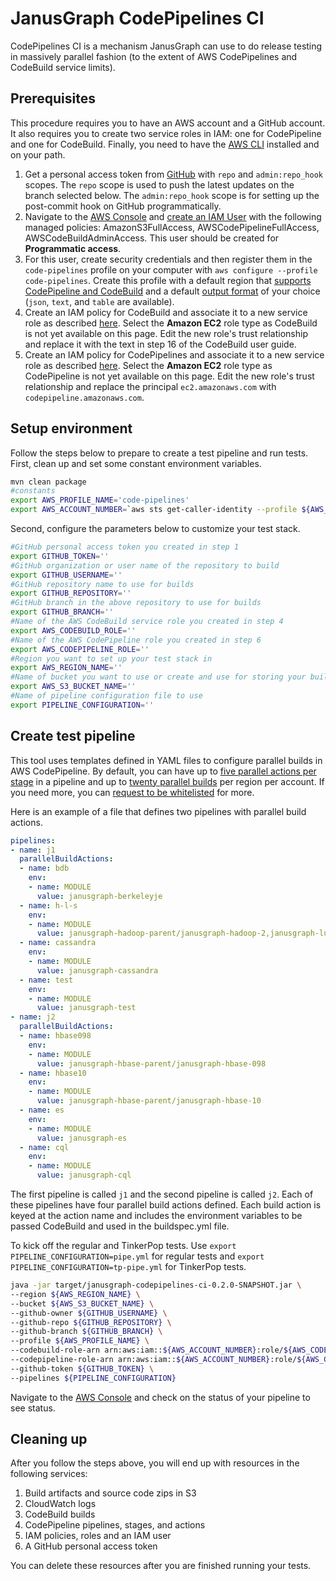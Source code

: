 # JanusGraph CodePipelines CI
CodePipelines CI is a mechanism JanusGraph can use to do release testing in massively
parallel fashion (to the extent of AWS CodePipelines and CodeBuild service limits).

## Prerequisites
This procedure requires you to have an AWS account and a GitHub account.
It also requires you to create two service roles in IAM: one for CodePipeline and
one for CodeBuild. Finally, you need to have the [AWS CLI](https://aws.amazon.com/cli/) installed and on your path.

1. Get a personal access token from [GitHub](https://github.com/settings/tokens) with `repo` and `admin:repo_hook` scopes.
The `repo` scope is used to push the latest updates on the branch selected below. The `admin:repo_hook` scope is for
setting up the post-commit hook on GitHub programmatically.
2. Navigate to the [AWS Console](https://console.aws.amazon.com) and
[create an IAM User](http://docs.aws.amazon.com/IAM/latest/UserGuide/id_users_create.html) with the following managed
policies: AmazonS3FullAccess, AWSCodePipelineFullAccess, AWSCodeBuildAdminAccess. This user should be created for
__Programmatic access__.
3. For this user, create security credentials and then register them in the `code-pipelines` profile on your computer
with `aws configure --profile code-pipelines`. Create this profile with a default region that
[supports CodePipeline and CodeBuild](https://aws.amazon.com/about-aws/global-infrastructure/regional-product-services/)
and a default [output format](http://docs.aws.amazon.com/cli/latest/userguide/controlling-output.html#controlling-output-format)
of your choice (`json`, `text`, and `table` are available).
4. Create an IAM policy for CodeBuild and associate it to a new service role as described
[here](http://docs.aws.amazon.com/codebuild/latest/userguide/setting-up.html#setting-up-service-role). Select the
__Amazon EC2__ role type as CodeBuild is not yet available on this page. Edit the new role's trust relationship
and replace it with the text in step 16 of the CodeBuild user guide.
5. Create an IAM policy for CodePipelines and associate it to a new service role as described
[here](http://docs.aws.amazon.com/codepipeline/latest/userguide/iam-identity-based-access-control.html#view-default-service-role-policy).
Select the __Amazon EC2__ role type as CodePipeline is not yet available on this page. Edit the new role's trust
relationship and replace the principal `ec2.amazonaws.com` with `codepipeline.amazonaws.com`.

## Setup environment
Follow the steps below to prepare to create a test pipeline and run tests. First, clean up and set some constant
environment variables.

```bash
mvn clean package
#constants
export AWS_PROFILE_NAME='code-pipelines'
export AWS_ACCOUNT_NUMBER=`aws sts get-caller-identity --profile ${AWS_PROFILE_NAME} --output text | cut -f1`
```

Second, configure the parameters below to customize your test stack.

```bash
#GitHub personal access token you created in step 1
export GITHUB_TOKEN=''
#GitHub organization or user name of the repository to build
export GITHUB_USERNAME=''
#GitHub repository name to use for builds
export GITHUB_REPOSITORY=''
#GitHub branch in the above repository to use for builds
export GITHUB_BRANCH=''
#Name of the AWS CodeBuild service role you created in step 4
export AWS_CODEBUILD_ROLE=''
#Name of the AWS CodePipeline role you created in step 6
export AWS_CODEPIPELINE_ROLE=''
#Region you want to set up your test stack in
export AWS_REGION_NAME=''
#Name of bucket you want to use or create and use for storing your build artifacts.
export AWS_S3_BUCKET_NAME=''
#Name of pipeline configuration file to use
export PIPELINE_CONFIGURATION=''
```

## Create test pipeline
This tool uses templates defined in YAML files to configure parallel builds in AWS CodePipeline. By default,
you can have up to [five parallel actions per stage](http://docs.aws.amazon.com/codepipeline/latest/userguide/limits.html)
in a pipeline and up to [twenty parallel builds](http://docs.aws.amazon.com/codebuild/latest/userguide/limits.html#limits-builds)
per region per account. If you need more, you can
[request to be whitelisted](http://docs.aws.amazon.com/general/latest/gr/aws_service_limits.html) for more.

Here is an example of a file that defines two pipelines with parallel build actions.

```yaml
pipelines:
- name: j1
  parallelBuildActions:
  - name: bdb
    env:
    - name: MODULE
      value: janusgraph-berkeleyje
  - name: h-l-s
    env:
    - name: MODULE
      value: janusgraph-hadoop-parent/janusgraph-hadoop-2,janusgraph-lucene,janusgraph-solr
  - name: cassandra
    env:
    - name: MODULE
      value: janusgraph-cassandra
  - name: test
    env:
    - name: MODULE
      value: janusgraph-test
- name: j2
  parallelBuildActions:
  - name: hbase098
    env:
    - name: MODULE
      value: janusgraph-hbase-parent/janusgraph-hbase-098
  - name: hbase10
    env:
    - name: MODULE
      value: janusgraph-hbase-parent/janusgraph-hbase-10
  - name: es
    env:
    - name: MODULE
      value: janusgraph-es
  - name: cql
    env:
    - name: MODULE
      value: janusgraph-cql

```
The first pipeline is called `j1` and the second pipeline is called `j2`. Each of these pipelines have four
parallel build actions defined. Each build action is keyed at the action name and includes the environment
variables to be passed CodeBuild and used in the buildspec.yml file.

To kick off the regular and TinkerPop tests. Use `export PIPELINE_CONFIGURATION=pipe.yml` for regular tests
and `export PIPELINE_CONFIGURATION=tp-pipe.yml` for TinkerPop tests.

```bash
java -jar target/janusgraph-codepipelines-ci-0.2.0-SNAPSHOT.jar \
--region ${AWS_REGION_NAME} \
--bucket ${AWS_S3_BUCKET_NAME} \
--github-owner ${GITHUB_USERNAME} \
--github-repo ${GITHUB_REPOSITORY} \
--github-branch ${GITHUB_BRANCH} \
--profile ${AWS_PROFILE_NAME} \
--codebuild-role-arn arn:aws:iam::${AWS_ACCOUNT_NUMBER}:role/${AWS_CODEBUILD_ROLE} \
--codepipeline-role-arn arn:aws:iam::${AWS_ACCOUNT_NUMBER}:role/${AWS_CODEPIPELINE_ROLE} \
--github-token ${GITHUB_TOKEN} \
--pipelines ${PIPELINE_CONFIGURATION}
```

Navigate to the [AWS Console](https://console.aws.amazon.com/codepipeline) and check on the status of your pipeline to see status.

## Cleaning up
After you follow the steps above, you will end up with resources in the following services:
1. Build artifacts and source code zips in S3
2. CloudWatch logs
3. CodeBuild builds
4. CodePipeline pipelines, stages, and actions
5. IAM policies, roles and an IAM user
6. A GitHub personal access token

You can delete these resources after you are finished running your tests.
